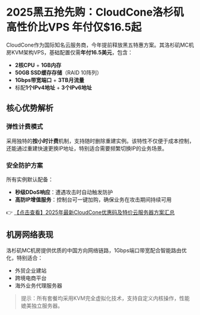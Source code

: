 # 2025黑五抢先购：CloudCone洛杉矶高性价比VPS 年付仅$16.5起

CloudCone作为国际知名云服务商，今年提前释放黑五特惠方案。其洛杉矶MC机房KVM架构VPS，基础配置仅需**年付16.5美元**，包含：

- **2核CPU** + **1GB内存**
- **50GB SSD缓存存储**（RAID 10阵列）
- **1Gbps带宽端口** + **3TB月流量**
- 标配**1个IPv4地址** + **3个IPv6地址**

## 核心优势解析

### 弹性计费模式
采用独特的**按小时计费**机制，支持随时删除重建实例。该特性不仅便于成本控制，还能通过重建快速更换IP地址，特别适合需要频繁切换IP的业务场景。

### 安全防护方案
所有实例默认配备：
- **秒级DDoS响应**：遭遇攻击时自动触发防护
- **高防IP增值服务**：控制台可一键加购，确保业务在攻击期间持续可用

👉 [【点击查看】2025年最新CloudCone优惠码及特价云服务器方案汇总](https://bit.ly/Cloudcone)

## 机房网络表现
洛杉矶MC机房提供优质的中国方向网络链路，1Gbps端口带宽配合智能路由优化，特别适合：
- 外贸企业建站
- 跨境电商平台
- 海外业务代理服务器

> 提示：所有套餐均采用KVM完全虚拟化技术，支持自定义内核操作，性能媲美独立服务器。